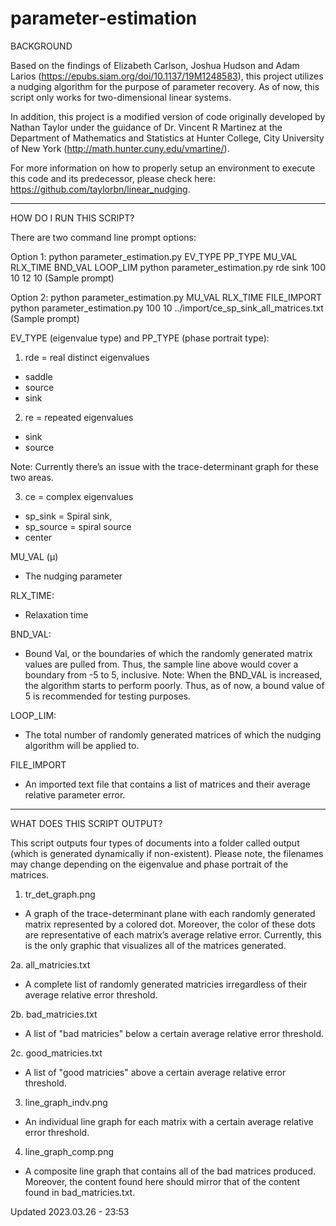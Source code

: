 # parameter-estimation

BACKGROUND

Based on the findings of Elizabeth Carlson, Joshua Hudson and Adam Larios (https://epubs.siam.org/doi/10.1137/19M1248583),
this project utilizes a nudging algorithm for the purpose of parameter recovery. As of now, this script only works for two-dimensional linear systems.

In addition, this project is a modified version of code originally developed by Nathan Taylor
under the guidance of Dr. Vincent R Martinez at the Department of Mathematics and Statistics at Hunter College, City University of New York
(http://math.hunter.cuny.edu/vmartine/).

For more information on how to properly setup an environment to execute this code
and its predecessor, please check here: https://github.com/taylorbn/linear_nudging.


--------------------------------------------------------------------------------------------------


HOW DO I RUN THIS SCRIPT?

There are two command line prompt options:

Option 1: 
python parameter_estimation.py EV_TYPE PP_TYPE MU_VAL RLX_TIME BND_VAL LOOP_LIM
python parameter_estimation.py rde sink 100 10 12 10 (Sample prompt)

Option 2: 
python parameter_estimation.py MU_VAL RLX_TIME FILE_IMPORT
python parameter_estimation.py 100 10 ../import/ce_sp_sink_all_matrices.txt (Sample prompt)


EV_TYPE (eigenvalue type) and PP_TYPE (phase portrait type):


1. rde = real distinct eigenvalues
- saddle
- source
- sink


2. re = repeated eigenvalues
- sink
- source

Note: Currently there’s an issue with the trace-determinant graph for these two areas.


3. ce =  complex eigenvalues
- sp_sink = Spiral sink, 
- sp_source = spiral source
- center


MU_VAL (µ)
- The nudging parameter

RLX_TIME: 
- Relaxation time

BND_VAL: 
- Bound Val, or the boundaries of which the randomly generated matrix values are pulled from.
Thus, the sample line above would cover a boundary from -5 to 5, inclusive.
Note: When the BND_VAL is increased, the algorithm starts to perform poorly.
Thus, as of now, a bound value of 5 is recommended for testing purposes.  


LOOP_LIM: 
- The total number of randomly generated matrices of which the nudging algorithm will be applied to.

FILE_IMPORT
- An imported text file that contains a list of matrices and their average relative parameter error.


--------------------------------------------------------------------------------------------------


WHAT DOES THIS SCRIPT OUTPUT?

This script outputs four types of documents into a folder called output (which is generated dynamically if non-existent).
Please note, the filenames may change depending on the eigenvalue and phase portrait of the matrices.

1. tr_det_graph.png

- A graph of the trace-determinant plane with each randomly generated matrix represented by a colored dot.
Moreover, the color of these dots are representative of each matrix’s average relative error. Currently, this is the only
graphic that visualizes all of the matrices generated.

2a. all_matricies.txt

- A complete list of randomly generated matricies irregardless of their average relative error threshold. 

2b. bad_matricies.txt

- A list of "bad matricies" below a certain average relative error threshold.

2c. good_matricies.txt

- A list of "good matricies" above a certain average relative error threshold.

3. line_graph_indv.png

- An individual line graph for each matrix with a certain average relative error threshold.

4. line_graph_comp.png

- A composite line graph that contains all of the bad matrices produced. Moreover, the content
found here should mirror that of the content found in bad_matricies.txt.


Updated 2023.03.26 - 23:53
